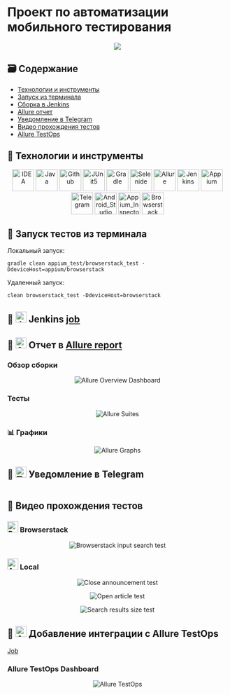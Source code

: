 # Проект по автоматизации мобильного тестирования
<p align="center">
<a href="https://www.wikipedia.org/"><img src="images/logos/wiki.jpg"/></a>
</p>

## :card_file_box: Содержание
- [Технологии и инструменты](#bookmark-технологии-и-инструменты)
- [Запуск из терминала](#bookmark-запуск-тестов-из-терминала)
- [Сборка в Jenkins](#bookmark--jenkins--job-)
- [Allure отчет](#bookmark--отчет-в-allure-report)
- [Уведомление в Telegram](#bookmark--уведомление-в-telegram)
- [Видео прохождения тестов](#bookmark--видео-прохождения-некоторых-тестов)
- [Allure TestOps](#bookmark--добавление-интеграции-с-allure-testops)

## :bookmark: Технологии и инструменты
<p align="center">
<a href="https://www.jetbrains.com/idea/"><img src="images/logos/IDEA.svg" width="50" height="50"  alt="IDEA"/></a>
<a href="https://www.java.com/"><img src="images/logos/Java.svg" width="50" height="50"  alt="Java"/></a>
<a href="https://github.com/"><img src="images/logos/Github.svg" width="50" height="50"  alt="Github"/></a>
<a href="https://junit.org/junit5/"><img src="images/logos/JUnit5.svg" width="50" height="50"  alt="JUnit5"/></a>
<a href="https://gradle.org/"><img src="images/logos/Gradle.svg" width="50" height="50"  alt="Gradle"/></a>
<a href="https://selenide.org/"><img src="images/logos/Selenide.svg" width="50" height="50"  alt="Selenide"/></a>
<a href="https://github.com/allure-framework/allure2"><img src="images/logos/Allure.svg" width="50" height="50"  alt="Allure"/></a>
<a href="https://www.jenkins.io/"><img src="images/logos/Jenkins.svg" width="50" height="50"  alt="Jenkins"/></a>
<a><img src="images/logos/Appium.svg" width="50" height="50"  alt="Appium"/></a>
<a><img src="images/logos/Telegram.svg" width="50" height="50"  alt="Telegram"/></a>
<a><img src="images/logos/Android_Studio.svg" width="50" height="50"  alt="Android_Studio"/></a>
<a><img src="images/logos/Appium_Inspector.png" width="50" height="50"  alt="Appium_Inspector"/></a>
<a><img src="images/logos/Browserstack.svg" width="50" height="50"  alt="Browserstack"/></a>
</p>

## :bookmark: Запуск тестов из терминала
Локальный запуск:
```
gradle clean appium_test/browserstack_test -DdeviceHost=appium/browserstack
```

Удаленный запуск:
```
clean browserstack_test -DdeviceHost=browserstack
```
## :bookmark: <img src="images/logos/Jenkins.svg" width="25" height="25"  alt="Jenkins"/></a> Jenkins <a target="_blank" href="https://jenkins.autotests.cloud/job/pols-mobile-diploma/8/"> job </a>

## :bookmark: <img src="images/logos/Allure.svg" width="25" height="25"  alt="Allure"/></a> Отчет в <a target="_blank" href="https://jenkins.autotests.cloud/job/pols-mobile-diploma/8/allure/">Allure report</a>

### Обзор сборки
<p align="center">
<img title="Allure Overview Dashboard" src="images/screens/Allure Overview.jpg">
</p>

### Тесты
<p align="center">
<img title="Allure Suites" src="images/screens/Allure Suites.jpg">
</p>

### :bar_chart: Графики
<p align="center">
<img title="Allure Graphs" src="images/screens/Allure Graphs.jpg">
</p>

## :bookmark: <img src="images/logos/Telegram.svg" width="25" height="25"  alt="Telegram"/></a> Уведомление в Telegram
<p align="center">
<img title="" src="images/screens/Telegram.jpg">
</p>

## :bookmark: Видео прохождения тестов

### <img src="images/logos/Browserstack.svg" width="25" height="25" alt="Browserstack"/></a> Browserstack

<p align="center">
  <img title="Browserstack input search test" src="images/gif/browserstack_test.gif">
</p>

### <img src="images/logos/Android_Studio.svg" width="25" height="25" alt="Android Studio"/></a> Local

<p align="center">
  <img title="Close announcement test" src="images/gif/close_announcement.gif">
</p>

<p align="center">
  <img title="Open article test" src="images/gif/open_article.gif">
</p>

<p align="center">
  <img title="Search results size test" src="images/gif/search_results_size.gif">
</p>

## :bookmark: <img src="images/logos/Allure_TO.svg" width="25" height="25" alt="Allure TestOps"/></a> Добавление интеграции с Allure TestOps
<a target="_blank" href="https://allure.autotests.cloud/launch/21508">Job</a>

### Allure TestOps Dashboard
<p align="center">
  <img title="Allure TestOps" src="images/screens/Allure TestOps Dashboard.jpg">
</p>
